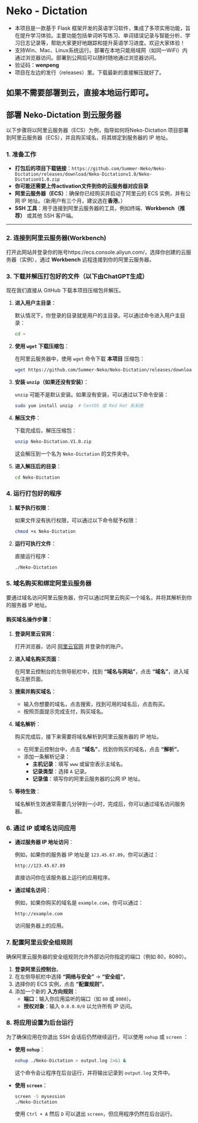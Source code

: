 # Neko - Dictation
- 本项目是一款基于 Flask 框架开发的英语学习软件，集成了多项实用功能，旨在提升学习体验。主要功能包括单词听写练习、单词错误记录与智能分析、学习日志记录等，帮助大家更好地跟踪和提升英语学习进度。欢迎大家体验！
- 支持Win、Mac、Linux系统运行。部署在本地只能局域网（如同一WiFi）内通过浏览器访问。部署到公网后可以随时随地通过浏览器访问。
- 验证码：**wenpeng**
- 项目在左边的发行（releases）里。下载最新的直接解压就好了。


## 如果不需要部署到云，直接本地运行即可。


## 部署 Neko-Dictation 到云服务器

以下步骤将以阿里云服务器（ECS）为例，指导如何将Neko-Dictation 项目部署到阿里云服务器（ECS），并且购买域名，将其绑定到服务器的 IP 地址。

### 1. **准备工作**
- **打包后的项目下载链接**：`https://github.com/Summer-Neko/Neko-Dictation/releases/download/Neko-Dictationv1.0/Neko-DictationV1.0.zip`
- **你可能还需要上传activation文件到你的云服务器对应目录**
- **阿里云服务器（ECS）**：确保你已经购买并启动了阿里云的 ECS 实例，并有公网 IP 地址。（新用户有三个月，建议选在**香港**。）
- **SSH 工具**：用于连接到阿里云服务器的工具，例如终端、**Workbench（推荐）** 或其他 SSH 客户端。

---

### 2. **连接到阿里云服务器(Workbench)**

打开此网站并登录你的账号https://ecs.console.aliyun.com/，选择你创建的云服务器（实例），通过 **Workbench** 远程连接到你的阿里云服务器。




### 3. **下载并解压打包好的文件（以下由ChatGPT生成）**

现在我们直接从 GitHub 下载本项目压缩包并解压。

1. **进入用户主目录**：
   
   默认情况下，你登录的目录就是用户的主目录。可以通过命令进入用户主目录：

   ```bash
   cd ~
   ```

2. **使用 `wget` 下载压缩包**：

   在阿里云服务器中，使用 `wget` 命令下载 **本项目** 压缩包：

   ```bash
   wget https://github.com/Summer-Neko/Neko-Dictation/releases/download/Neko-Dictationv1.0/Neko-DictationV1.0.zip
   ```

3. **安装 `unzip`（如果还没有安装）**：

   `unzip` 可能不是默认安装。如果没有安装，可以通过以下命令安装：

   ```bash
   sudo yum install unzip  # CentOS 或 Red Hat 系系统
   ```

4. **解压文件**：

   下载完成后，解压压缩包：

   ```bash
   unzip Neko-Dictation.V1.0.zip
   ```

   这会解压到一个名为 `Neko-Dictation` 的文件夹中。

5. **进入解压后的目录**：

   ```bash
   cd Neko-Dictation
   ```

### 4. **运行打包好的程序**

1. **赋予执行权限**：

   如果文件没有执行权限，可以通过以下命令赋予权限：

   ```bash
   chmod +x Neko-Dictation
   ```

2. **运行可执行文件**：

   直接运行程序：

   ```bash
   ./Neko-Dictation
   ```


### 5. **域名购买和绑定阿里云服务器**

要通过域名访问阿里云服务器，你可以通过阿里云购买一个域名，并将其解析到你的服务器 IP 地址。

#### 购买域名操作步骤：

1. **登录阿里云官网**：

   打开浏览器，访问 [阿里云官网](https://www.aliyun.com/) 并登录你的账户。

2. **进入域名购买页面**：

   在阿里云控制台的左侧导航栏中，找到 **“域名与网站”**，点击 **“域名”**，进入域名注册页面。

3. **搜索并购买域名**：

   - 输入你想要的域名，点击搜索，找到可用的域名后，点击购买。
   - 按照页面提示完成支付，购买域名。

4. **域名解析**：

   购买完成后，接下来需要将域名解析到阿里云服务器的 IP 地址。

   - 在阿里云控制台中，点击 **“域名”**，找到你购买的域名，点击 **“解析”**。
   - 添加一条解析记录：
     - **主机记录**：填写 `www` 或留空表示主域名。
     - **记录类型**：选择 `A` 记录。
     - **记录值**：填写你的阿里云服务器的公网 IP 地址。

5. **等待生效**：

   域名解析生效通常需要几分钟到一小时，完成后，你可以通过域名访问服务器。

### 6. **通过 IP 或域名访问应用**

- **通过服务器 IP 地址访问**：

   例如，如果你的服务器 IP 地址是 `123.45.67.89`，你可以通过：

   ```http
   http://123.45.67.89
   ```

   直接访问你在该服务器上运行的应用程序。

- **通过域名访问**：

   例如，如果你购买的域名是 `example.com`，你可以通过：

   ```http
   http://example.com
   ```

   访问服务器上的应用。

### 7. **配置阿里云安全组规则**

确保阿里云服务器的安全组规则允许外部访问你指定的端口（例如 80，8080）。

1. **登录阿里云控制台**。
2. 在左侧导航栏中选择 **“网络与安全”** -> **“安全组”**。
3. 选择你的 ECS 实例，点击 **“配置规则”**。
4. 添加一个新的 **入方向规则**：
   - **端口**：输入你应用监听的端口（如 `80` 或 `8080`）。
   - **授权对象**：输入 `0.0.0.0/0` 以允许所有 IP 访问。

### 8. **将应用设置为后台运行**

为了确保应用在你退出 SSH 会话后仍然继续运行，可以使用 `nohup` 或 `screen` ：

- **使用 `nohup`**：

   ```bash
   nohup ./Neko-Dictation > output.log 2>&1 &
   ```

   这个命令会让程序在后台运行，并将输出记录到 `output.log` 文件中。

- **使用 `screen`**：

   ```bash
   screen -S mysession
   ./Neko-Dictation
   ```

   使用 `Ctrl + A` 然后 `D` 可以退出 `screen`，但应用程序仍然在后台运行。


